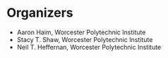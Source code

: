 # Organizers

- Aaron Haim, Worcester Polytechnic Institute
- Stacy T. Shaw, Worcester Polytechnic Institute
- Neil T. Heffernan, Worcester Polytechnic Institute
